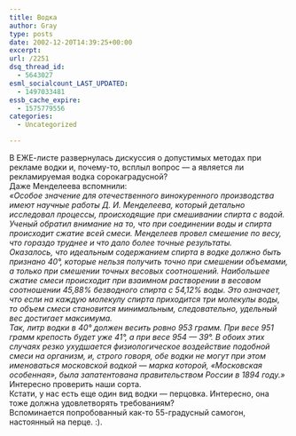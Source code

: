 ```yaml
---
title: Водка
author: Gray
type: posts
date: 2002-12-20T14:39:25+00:00
excerpt:
url: /2251
dsq_thread_id:
  - 5643027
esml_socialcount_LAST_UPDATED:
  - 1497033481
essb_cache_expire:
  - 1575779556
categories:
  - Uncategorized

---
```








В ЕЖЕ-листе развернулась дискуссия о допустимых методах при рекламе водки и, почему-то, всплыл вопрос &#8212; а является ли рекламируемая водка сорокаградусной?  
Даже Менделеева вспомнили:  
_&#171;Особое значение для отечественного винокуренного производства имеют научные работы Д. И. Менделеева, который детально исследовал процессы, происходящие при смешивании спирта с водой. Ученый обратил внимание на то, что при соединении воды и спирта происходит сжатие всей смеси. Менделеев провел смешение по весу, что гораздо труднее и что дало более точные результаты.  
Оказалось, что идеальным содержанием спирта в водке должно быть признано 40°, которые нельзя получить точно при смешении объемами, а только при смешении точных весовых соотношений. Наибольшее сжатие смеси происходит при взаимном растворении в весовом соотношении 45,88% безводного спирта с 54,12% воды. Это означает, что если на каждую молекулу спирта приходится три молекулы воды, то объем смеси становится минимальным, следовательно, удельный вес достигает максимума.  
Так, литр водки в 40° должен весить ровно 953 грамм. При весе 951 грамм крепость будет уже 41°, а при весе 954 &#8212; 39°. В обоих этих случаях резко ухудшается физиологическое воздействие подобной смеси на организм, и, строго говоря, обе водки не могут при этом именоваться московской водкой &#8212; марка которой, &#171;Московская особенная&#187;, была запатентована правительством России в 1894 году.&#187;_  
Интересно проверить наши сорта.  
Кстати, у нас есть еще один вид водки &#8212; перцовка. Интересно, она тоже должна удовлетворять требованиям?  
Вспоминается попробованный как-то 55-градусный самогон, настоянный на перце. :).